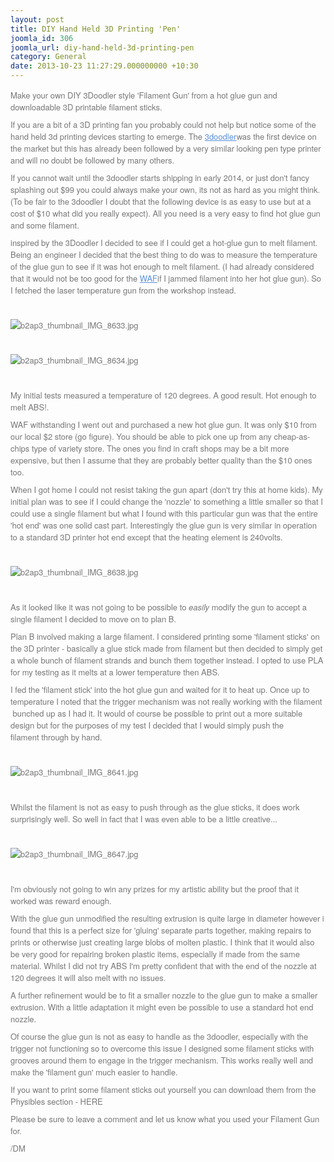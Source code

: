 ```yaml
---
layout: post
title: DIY Hand Held 3D Printing 'Pen'
joomla_id: 306
joomla_url: diy-hand-held-3d-printing-pen
category: General
date: 2013-10-23 11:27:29.000000000 +10:30
---
```

<p style="margin: 0px 0px 9px; box-sizing: border-box; color: #777777; font-family: 'Helvetica Neue', Helvetica, Arial, sans-serif; font-size: 13px;">Make your own DIY 3Doodler style 'Filament Gun' from a hot glue gun and downloadable 3D printable filament sticks. </p>
<p style="margin: 0px 0px 9px; box-sizing: border-box; color: #777777; font-family: 'Helvetica Neue', Helvetica, Arial, sans-serif; font-size: 13px;">If you are a bit of a 3D printing fan you probably could not help but notice some of the hand held 3d printing devices starting to emerge. The <a style="color: #5990de; outline: 0px; box-sizing: border-box; background: transparent;" href="https://web.archive.org/web/20160621143127/http://www.the3doodler.com/" target="_blank" rel="noopener noreferrer">3doodler</a>was the first device on the market but this has already been followed by a very similar looking pen type printer and will no doubt be followed by many others.</p>
<p style="margin: 0px 0px 9px; box-sizing: border-box; color: #777777; font-family: 'Helvetica Neue', Helvetica, Arial, sans-serif; font-size: 13px;">If you cannot wait until the 3doodler starts shipping in early 2014, or just don't fancy splashing out $99 you could always make your own, its not as hard as you might think. (To be fair to the 3doodler I doubt that the following device is as easy to use but at a cost of $10 what did you really expect). All you need is a very easy to find hot glue gun and some filament.</p>
<p style="margin: 0px 0px 9px; box-sizing: border-box; color: #777777; font-family: 'Helvetica Neue', Helvetica, Arial, sans-serif; font-size: 13px;">inspired by the 3Doodler I decided to see if I could get a hot-glue gun to melt filament. Being an engineer I decided that the best thing to do was to measure the temperature of the glue gun to see if it was hot enough to melt filament. (I had already considered that it would not be too good for the <a style="color: #5990de; outline: 0px; box-sizing: border-box; background: transparent;" href="https://web.archive.org/web/20160621143127/http://en.wikipedia.org/wiki/Wife_acceptance_factor" target="_blank" rel="noopener noreferrer">WAF</a>if I jammed filament into her hot glue gun). So I fetched the laser temperature gun from the workshop instead.</p>
<p style="margin: 0px 0px 9px; box-sizing: border-box; color: #777777; font-family: 'Helvetica Neue', Helvetica, Arial, sans-serif; font-size: 13px;"> </p>
<p style="margin: 0px 0px 9px; box-sizing: border-box; color: #777777; font-family: 'Helvetica Neue', Helvetica, Arial, sans-serif; font-size: 13px;"><img style="max-width: 100%; height: auto; vertical-align: middle; border: 0px; box-sizing: border-box; min-width: 0px; min-height: 0px; display: block; margin-left: auto; margin-right: auto;" title="b2ap3_thumbnail_IMG_8633.jpg" src="https://web.archive.org/web/20160621143127im_/http://fabribles.com/../../../images/easyblog_images/307/b2ap3_thumbnail_IMG_8633.jpg" alt="b2ap3_thumbnail_IMG_8633.jpg" /></p>
<p style="margin: 0px 0px 9px; box-sizing: border-box; color: #777777; font-family: 'Helvetica Neue', Helvetica, Arial, sans-serif; font-size: 13px;"> </p>
<p style="margin: 0px 0px 9px; box-sizing: border-box; color: #777777; font-family: 'Helvetica Neue', Helvetica, Arial, sans-serif; font-size: 13px;"><img style="max-width: 100%; height: auto; vertical-align: middle; border: 0px; box-sizing: border-box; min-width: 0px; min-height: 0px; display: block; margin-left: auto; margin-right: auto;" title="b2ap3_thumbnail_IMG_8634.jpg" src="https://web.archive.org/web/20160621143127im_/http://fabribles.com/../../../images/easyblog_images/307/b2ap3_thumbnail_IMG_8634.jpg" alt="b2ap3_thumbnail_IMG_8634.jpg" /></p>
<p style="margin: 0px 0px 9px; box-sizing: border-box; color: #777777; font-family: 'Helvetica Neue', Helvetica, Arial, sans-serif; font-size: 13px;"> </p>
<p style="margin: 0px 0px 9px; box-sizing: border-box; color: #777777; font-family: 'Helvetica Neue', Helvetica, Arial, sans-serif; font-size: 13px;">My initial tests measured a temperature of 120 degrees. A good result. Hot enough to melt ABS!.</p>
<p style="margin: 0px 0px 9px; box-sizing: border-box; color: #777777; font-family: 'Helvetica Neue', Helvetica, Arial, sans-serif; font-size: 13px;">WAF withstanding I went out and purchased a new hot glue gun. It was only $10 from our local $2 store (go figure). You should be able to pick one up from any cheap-as-chips type of variety store. The ones you find in craft shops may be a bit more expensive, but then I assume that they are probably better quality than the $10 ones too.</p>
<p style="margin: 0px 0px 9px; box-sizing: border-box; color: #777777; font-family: 'Helvetica Neue', Helvetica, Arial, sans-serif; font-size: 13px;">When I got home I could not resist taking the gun apart (don't try this at home kids). My initial plan was to see if I could change the 'nozzle' to something a little smaller so that I could use a single filament but what I found with this particular gun was that the entire 'hot end' was one solid cast part. Interestingly the glue gun is very similar in operation to a standard 3D printer hot end except that the heating element is 240volts.</p>
<p style="margin: 0px 0px 9px; box-sizing: border-box; color: #777777; font-family: 'Helvetica Neue', Helvetica, Arial, sans-serif; font-size: 13px;"> </p>
<p style="margin: 0px 0px 9px; box-sizing: border-box; color: #777777; font-family: 'Helvetica Neue', Helvetica, Arial, sans-serif; font-size: 13px;"><img style="max-width: 100%; height: auto; vertical-align: middle; border: 0px; box-sizing: border-box; min-width: 0px; min-height: 0px; display: block; margin-left: auto; margin-right: auto;" title="b2ap3_thumbnail_IMG_8638.jpg" src="https://web.archive.org/web/20160621143127im_/http://fabribles.com/../../../images/easyblog_images/307/b2ap3_thumbnail_IMG_8638.jpg" alt="b2ap3_thumbnail_IMG_8638.jpg" /></p>
<p style="margin: 0px 0px 9px; box-sizing: border-box; color: #777777; font-family: 'Helvetica Neue', Helvetica, Arial, sans-serif; font-size: 13px;"> </p>
<p style="margin: 0px 0px 9px; box-sizing: border-box; color: #777777; font-family: 'Helvetica Neue', Helvetica, Arial, sans-serif; font-size: 13px;">As it looked like it was not going to be possible to <em style="box-sizing: border-box;">easily</em> modify the gun to accept a single filament I decided to move on to plan B.</p>
<p style="margin: 0px 0px 9px; box-sizing: border-box; color: #777777; font-family: 'Helvetica Neue', Helvetica, Arial, sans-serif; font-size: 13px;">Plan B involved making a large filament. I considered printing some 'filament sticks' on the 3D printer - basically a glue stick made from filament but then decided to simply get a whole bunch of filament strands and bunch them together instead. I opted to use PLA for my testing as it melts at a lower temperature then ABS.</p>
<p style="margin: 0px 0px 9px; box-sizing: border-box; color: #777777; font-family: 'Helvetica Neue', Helvetica, Arial, sans-serif; font-size: 13px;">I fed the 'filament stick' into the hot glue gun and waited for it to heat up. Once up to temperature I noted that the trigger mechanism was not really working with the filament  bunched up as I had it. It would of course be possible to print out a more suitable design but for the purposes of my test I decided that I would simply push the filament through by hand.</p>
<p style="margin: 0px 0px 9px; box-sizing: border-box; color: #777777; font-family: 'Helvetica Neue', Helvetica, Arial, sans-serif; font-size: 13px;"> </p>
<p style="margin: 0px 0px 9px; box-sizing: border-box; color: #777777; font-family: 'Helvetica Neue', Helvetica, Arial, sans-serif; font-size: 13px;"><img style="max-width: 100%; height: auto; vertical-align: middle; border: 0px; box-sizing: border-box; min-width: 0px; min-height: 0px; display: block; margin-left: auto; margin-right: auto;" title="b2ap3_thumbnail_IMG_8641.jpg" src="https://web.archive.org/web/20160621143127im_/http://fabribles.com/../../../images/easyblog_images/307/b2ap3_thumbnail_IMG_8641.jpg" alt="b2ap3_thumbnail_IMG_8641.jpg" /></p>
<p style="margin: 0px 0px 9px; box-sizing: border-box; color: #777777; font-family: 'Helvetica Neue', Helvetica, Arial, sans-serif; font-size: 13px;"> </p>
<p style="margin: 0px 0px 9px; box-sizing: border-box; color: #777777; font-family: 'Helvetica Neue', Helvetica, Arial, sans-serif; font-size: 13px;">Whilst the filament is not as easy to push through as the glue sticks, it does work surprisingly well. So well in fact that I was even able to be a little creative...</p>
<p style="margin: 0px 0px 9px; box-sizing: border-box; color: #777777; font-family: 'Helvetica Neue', Helvetica, Arial, sans-serif; font-size: 13px;"> </p>
<p style="margin: 0px 0px 9px; box-sizing: border-box; color: #777777; font-family: 'Helvetica Neue', Helvetica, Arial, sans-serif; font-size: 13px;"><img style="max-width: 100%; height: auto; vertical-align: middle; border: 0px; box-sizing: border-box; min-width: 0px; min-height: 0px; display: block; margin-left: auto; margin-right: auto;" title="b2ap3_thumbnail_IMG_8647.jpg" src="https://web.archive.org/web/20160621143127im_/http://fabribles.com/../../../images/easyblog_images/307/b2ap3_thumbnail_IMG_8647.jpg" alt="b2ap3_thumbnail_IMG_8647.jpg" /></p>
<p style="margin: 0px 0px 9px; box-sizing: border-box; color: #777777; font-family: 'Helvetica Neue', Helvetica, Arial, sans-serif; font-size: 13px;"> </p>
<p style="margin: 0px 0px 9px; box-sizing: border-box; color: #777777; font-family: 'Helvetica Neue', Helvetica, Arial, sans-serif; font-size: 13px;">I'm obviously not going to win any prizes for my artistic ability but the proof that it worked was reward enough. </p>
<p style="margin: 0px 0px 9px; box-sizing: border-box; color: #777777; font-family: 'Helvetica Neue', Helvetica, Arial, sans-serif; font-size: 13px;">With the glue gun unmodified the resulting extrusion is quite large in diameter however i found that this is a perfect size for 'gluing' separate parts together, making repairs to prints or otherwise just creating large blobs of molten plastic. I think that it would also be very good for repairing broken plastic items, especially if made from the same material. Whilst I did not try ABS I'm pretty confident that with the end of the nozzle at 120 degrees it will also melt with no issues.</p>
<p style="margin: 0px 0px 9px; box-sizing: border-box; color: #777777; font-family: 'Helvetica Neue', Helvetica, Arial, sans-serif; font-size: 13px;">A further refinement would be to fit a smaller nozzle to the glue gun to make a smaller extrusion. With a little adaptation it might even be possible to use a standard hot end nozzle.</p>
<p style="margin: 0px 0px 9px; box-sizing: border-box; color: #777777; font-family: 'Helvetica Neue', Helvetica, Arial, sans-serif; font-size: 13px;">Of course the glue gun is not as easy to handle as the 3doodler, especially with the trigger not functioning so to overcome this issue I designed some filament sticks with grooves around them to engage in the trigger mechanism. This works really well and make the 'filament gun' much easier to handle.</p>
<p style="margin: 0px 0px 9px; box-sizing: border-box; color: #777777; font-family: 'Helvetica Neue', Helvetica, Arial, sans-serif; font-size: 13px;">If you want to print some filament sticks out yourself you can download them from the Physibles section - HERE</p>
<p style="margin: 0px 0px 9px; box-sizing: border-box; color: #777777; font-family: 'Helvetica Neue', Helvetica, Arial, sans-serif; font-size: 13px;">Please be sure to leave a comment and let us know what you used your Filament Gun for.</p>
<p style="margin: 0px 0px 9px; box-sizing: border-box; color: #777777; font-family: 'Helvetica Neue', Helvetica, Arial, sans-serif; font-size: 13px;">/DM</p>
<p> </p>
